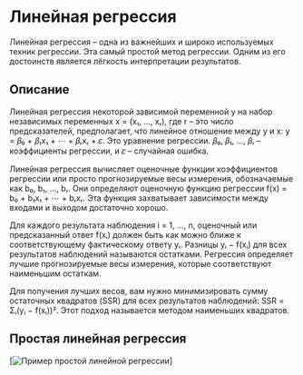 # Линейная регрессия
Линейная регрессия – одна из важнейших и широко используемых техник регрессии. Эта самый простой метод регрессии. Одним из его достоинств является лёгкость интерпретации результатов.

## Описание
Линейная регрессия некоторой зависимой переменной y на набор независимых переменных  x = (x₁, …, xᵣ), где r – это число предсказателей, предполагает, что линейное отношение между y и x: y = 𝛽₀ + 𝛽₁x₁ + ⋯ + 𝛽ᵣxᵣ + 𝜀. Это уравнение регрессии. 𝛽₀, 𝛽₁, …, 𝛽ᵣ – коэффициенты регрессии, и 𝜀 – случайная ошибка.

Линейная регрессия вычисляет оценочные функции коэффициентов регрессии или просто прогнозируемые весы измерения, обозначаемые как b₀, b₁, …, bᵣ. Они определяют оценочную функцию регрессии f(x) = b₀ + b₁x₁ + ⋯ + bᵣxᵣ. Эта функция захватывает зависимости между входами и выходом достаточно хорошо.

Для каждого результата наблюдения i = 1, …, n, оценочный или предсказанный ответ f(xᵢ) должен быть как можно ближе к соответствующему фактическому ответу yᵢ. Разницы yᵢ − f(xᵢ) для всех результатов наблюдений называются остатками. Регрессия определяет лучшие прогнозируемые весы измерения, которые соответствуют наименьшим остаткам.

Для получения лучших весов, вам нужно минимизировать сумму остаточных квадратов (SSR) для всех результатов наблюдений: SSR = Σᵢ(yᵢ − f(xᵢ))². Этот подход называется методом наименьших квадратов.

## Простая линейная регрессия

[![Пример простой линейной регрессии](https://media.proglib.io/wp-uploads/2019/04/fig-lin-reg.jpg)]


